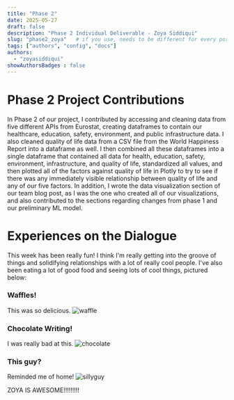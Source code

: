 ```yaml
---
title: "Phase 2"
date: 2025-05-27
draft: false
description: "Phase 2 Individual Deliverable - Zoya Siddiqui"
slug: "phase2_zoya"   # if you use, needs to be different for every post
tags: ["authors", "config", "docs"]
authors:
  - "zoyasiddiqui"
showAuthorsBadges : false
---
```


# Phase 2 Project Contributions
In Phase 2 of our project, I contributed by accessing and cleaning data from five different APIs from Eurostat, creating dataframes to contain our healthcare, education, safety, environment, and public infrastructure data. I also cleaned quality of life data from a CSV file from the World Happiness Report into a dataframe as well. I then combined all these dataframes into a single dataframe that contained all data for health, education, safety, environment, infrastructure, and quality of life, standardized all values, and then plotted all of the factors against quality of life in Plotly to try to see if there was any immediately visible relationship between quality of life and any of our five factors. In addition, I wrote the data visualization section of our team blog post, as I was the one who created all of our visualizations, and also contributed to the sections regarding changes from phase 1 and our preliminary ML model.

# Experiences on the Dialogue
This week has been really fun! I think I'm really getting into the groove of things and solidifying relationships with a lot of really cool people. I've also been eating a lot of good food and seeing lots of cool things, pictured below:

### Waffles!
This was so delicious.
![waffle](/waffle.jpg)

### Chocolate Writing!
I was really bad at this.
![chocolate](/chocolate.jpg)

### This guy?
Reminded me of home!
![sillyguy](/sillyguy.jpg)

ZOYA IS AWESOME!!!!!!!!!


